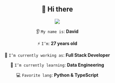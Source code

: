 <h2 align="center">👋 Hi there </h2>

<p align="center"><img src="https://komarev.com/ghpvc/?username=davidalmaz&color=blue"/></p>

<div align="center">

👂 `My name is`: **David**

⚡ `I’m`: **27 years old**

🔭 `I’m currently working as`: **Full Stack Developer**

🌱 `I’m currently learning`: **Data Engineering**

💻 `Favorite lang`: **Python & TypeScript**

</div>
